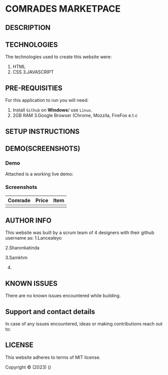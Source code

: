 # COMRADES MARKETPACE

## DESCRIPTION


## TECHNOLOGIES

The technologies used to create this website were:

1. HTML
2. CSS
3.JAVASCRIPT
## PRE-REQUISITIES

For this application to run you will need:

1. Install `Github` on **Windows**/ use `Linux`.
2. 2GB RAM
3.Google Browser (Chrome, Mozzila, FireFox e.t.c
## SETUP INSTRUCTIONS

## DEMO(SCREENSHOTS)

### Demo
Attached is a working live demo: 

### Screenshots
| Comrade | Price | Item |
|---------|-------|------|
|![]()|![]()|![]()|

## AUTHOR INFO

This website was built by a scrum team of 4 designers with their github username as:
1.Lancealeyo


2.Sharonkatinda


3.Samkhm


4.

## KNOWN ISSUES

There are no known issues encountered while building.

## Support and contact details

In case of any issues encountered, ideas or making contributions reach out to:

[]()

## LICENSE

This website adheres to terms of MIT license.

Copyright &copy; (2023) ()



